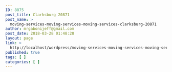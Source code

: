 ```yaml
---
ID: 8875
post_title: Clarksburg 20871
post_name: >
  moving-services-moving-services-moving-services-clarksburg-20871
author: mrgabonijeff@gmail.com
post_date: 2018-03-28 01:48:28
layout: page
link: >
  http://localhost/wordpress/moving-services-moving-services-moving-services-clarksburg-20871/
published: true
tags: [ ]
categories: [ ]
---
```

